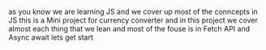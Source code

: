 as you know we are learning JS and we cover up most of the conncepts in JS
this is a Mini project for currency converter and in this project we cover almost each thing that we lean and most of the fouse is in Fetch API and Async await lets get start 
